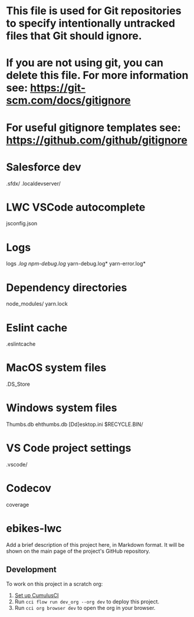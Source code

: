 
# This file is used for Git repositories to specify intentionally untracked files that Git should ignore. 
# If you are not using git, you can delete this file. For more information see: https://git-scm.com/docs/gitignore
# For useful gitignore templates see: https://github.com/github/gitignore

# Salesforce dev
.sfdx/
.localdevserver/

# LWC VSCode autocomplete
jsconfig.json

# Logs
logs
*.log
npm-debug.log*
yarn-debug.log*
yarn-error.log*

# Dependency directories
node_modules/
yarn.lock

# Eslint cache
.eslintcache

# MacOS system files
.DS_Store

# Windows system files
Thumbs.db
ehthumbs.db
[Dd]esktop.ini
$RECYCLE.BIN/

# VS Code project settings
.vscode/

# Codecov
coverage

# ebikes-lwc

Add a brief description of this project here, in Markdown format.
It will be shown on the main page of the project's GitHub repository.

## Development

To work on this project in a scratch org:

1. [Set up CumulusCI](https://cumulusci.readthedocs.io/en/latest/tutorial.html)
2. Run `cci flow run dev_org --org dev` to deploy this project.
3. Run `cci org browser dev` to open the org in your browser.